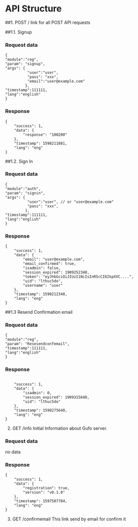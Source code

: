 # API Structure

##1. POST /
link for all POST API requests

##1.1. Signup
### Request data
```
{
"module":"reg",
"param": "signup",
"args": {
          "user":"user",
          "pass": "xxx",
          "email":"user@example.com"
         },
"timestamp":111111,
"lang":"english"
}
```
### Response
```
{
    "success": 1,
    "data": {
        "response": "100200"
    },
    "timestamp": 1598211881,
    "lang": "eng"
}
```

##1.2. Sign In

### Request data
```
{
"module":"auth",
"param": "signin",
"args": {
          "user":"user", // or "user@example.com"
          "pass": "xxx",
         },
"timestamp":111111,
"lang":"english"
}
```

### Response
```
{
    "success": 1,
    "data": {
        "email": "user@example.com",
        "email_confirmed": true,
        "isadmin": false,
        "session_expired": 1909252348,
        "token": "eyJhbGciOiJIUzI1NiIsInR5cCI6IkpXVC....",
        "uid": "lthuc5do",
        "username": "user"
    },
    "timestamp": 1598212348,
    "lang": "eng"
}
```

##1.3 Resend Confirmation email

### Request data


```
{
"module":"reg",
"param": "Resesendconfemail",
"timestamp":111111,
"lang":"english"
}
```

### Response

```

    "success": 1,
    "data": {
        "isadmin": 0,
        "session_expired": 1909315640,
        "uid": "lthuc5do"
    },
    "timestamp": 1598275640,
    "lang": "eng"
}
```



2. GET /info
Initial Information about Gufo server.

### Request data
no data

### Response
```
{
    "success": 1,
    "data": {
        "registration": true,
        "version": "v0.1.0"
    },
    "timestamp": 1597507704,
    "lang": "eng"
}
```

3. GET /confirmemail
This link send by email for confirm it
